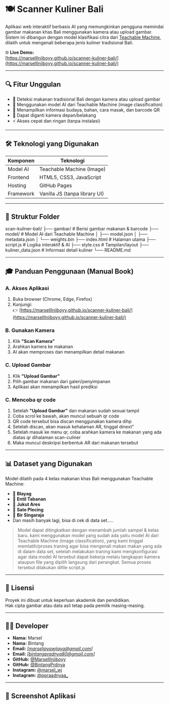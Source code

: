 # 🍽️ Scanner Kuliner Bali

Aplikasi web interaktif berbasis AI yang memungkinkan pengguna memindai gambar makanan khas Bali menggunakan kamera atau upload gambar. Sistem ini dibangun dengan model klasifikasi citra dari [Teachable Machine](https://teachablemachine.withgoogle.com/), dilatih untuk mengenali beberapa jenis kuliner tradisional Bali.

🌐 **Live Demo:**  
[https://marselllniiboyy.github.io/scanner-kuliner-bali/](https://marselllniiboyy.github.io/scanner-kuliner-bali/)

---

## 🔍 Fitur Unggulan

- 🎯 Deteksi makanan tradisional Bali dengan kamera atau upload gambar
- 🤖 Menggunakan model AI dari Teachable Machine (image classification)
- 📖 Menampilkan informasi budaya, bahan, cara masak, dan barcode QR
- 🧠 Dapat diganti kamera depan/belakang
- ⚡ Akses cepat dan ringan (tanpa instalasi)

---

## 🛠️ Teknologi yang Digunakan

| Komponen         | Teknologi                     |
|------------------|-------------------------------|
| Model AI         | Teachable Machine (Image)     |
| Frontend         | HTML5, CSS3, JavaScript       |
| Hosting          | GitHub Pages                  |
| Framework        | Vanilla JS (tanpa library UI) |

---

## 📂 Struktur Folder
scan-kuliner-bali/
├── gambar/ # Berisi gambar makanan & barcode
├── model/ # Model AI dari Teachable Machine
│ ├── model.json
│ ├── metadata.json
│ └── weights.bin
├── index.html # Halaman utama
├── script.js # Logika interaktif & AI
├── style.css # Tampilan/layout
├── kuliner_data.json # Informasi detail kuliner
└── README.md

---

## 🎓 Panduan Penggunaan (Manual Book)

### A. Akses Aplikasi
1. Buka browser (Chrome, Edge, Firefox)
2. Kunjungi:  
   👉 [https://marselllniiboyy.github.io/scanner-kuliner-bali/](https://marselllniiboyy.github.io/scanner-kuliner-bali/)

### B. Gunakan Kamera
1. Klik **"Scan Kamera"**
2. Arahkan kamera ke makanan
3. AI akan memproses dan menampilkan detail makanan

### C. Upload Gambar
1. Klik **"Upload Gambar"**
2. Pilih gambar makanan dari galeri/penyimpanan
3. Aplikasi akan menampilkan hasil prediksi

### C. Mencoba qr code
1. Setelah **"Upload Gambar"** dan makanan sudah sesuai tampil
2. Coba scrol ke bawah, akan muncul sebuah qr code
3. QR code tersebut bisa discan menggunakan kamera dihp
4. Setelah discan, akan masuk kehalaman AR, tinggal dinext"
5. Setelah masuk ke menu qr, coba arahkan kamera ke makanan yang ada diatas qr dihalaman scan-culiner
6. Maka muncul deskripsi berbentuk AR dari makanan tersebut 

---

## 📊 Dataset yang Digunakan

Model dilatih pada 4 kelas makanan khas Bali menggunakan Teachable Machine:

- 🥗 **Blayag**
- 🍃 **Entil Tabanan**
- 🍛 **Jukut Ares**
- 🍢 **Sate Plecing**
- 🍾 **Bir Singaraja**
- Dan masih banyak lagi, bisa di cek di data set.....

> Model dapat ditingkatkan dengan menambah jumlah sampel & kelas baru.
kami menggunakan model yang sudah ada yaitu model AI dari Teachable Machine (image classification), yang kami tinggal memlatih/proses traning agar bisa mengenali makan makan yang ada di dalam data set, setelah melakukan traning kami mengkonfigurasi agar data model AI tersebut dapat bekerja melalu tangkapan kamera ataupun file yang dipilih langsung dari perangkat. 
Semua proses tersebut dilakukan difile script.js
---

## 📎 Lisensi

Proyek ini dibuat untuk keperluan akademik dan pendidikan.  
Hak cipta gambar atau data asli tetap pada pemilik masing-masing.

---

## 👨‍💻 Developer

- **Nama:** Marsel  
- **Nama:** Bintang  
- **Email:** _[marseljayawijaya@gmail.com]_  
- **Email:** _[bintangpradnya80@gmail.com]_  
- **GitHub:** [@Marselllniiboyy](https://github.com/Marselllniiboyy)  
- **GitHub:** [@BintangPrdnya](https://github.com/BintangPrdnya)  
- **Instagram:** [@marsel_wj](https://www.instagram.com/marsel_wj/) 
- **Instagram:** [@ppraadnyaa_](https://www.instagram.com/ppraadnyaa_/) 

---

## 📱 Screenshot Aplikasi
